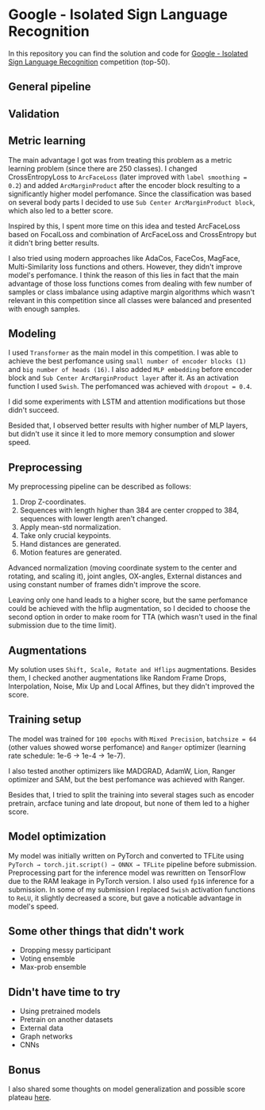 # Google - Isolated Sign Language Recognition
In this repository you can find the solution and code for [Google - Isolated Sign Language Recognition](https://www.kaggle.com/competitions/asl-signs/discussion) competition (top-50).

## General pipeline

## Validation

## Metric learning
The main advantage I got was from treating this problem as a metric learning problem (since there are 250 classes). I changed CrossEntropyLoss to `ArcFaceLoss` (later improved with `label smoothing = 0.2`) and added `ArcMarginProduct` after the encoder block resulting to a significantly higher model perfomance. Since the classification was based on several body parts I decided to use `Sub Center ArcMarginProduct block`, which also led to a better score.

Inspired by this, I spent more time on this idea and tested ArcFaceLoss based on FocalLoss and combination of ArcFaceLoss and CrossEntropy but it didn't bring better results.

I also tried using modern approaches like AdaCos, FaceCos, MagFace, Multi-Similarity loss functions and others. However, they didn't improve model's perfomance. I think the reason of this lies in fact that the main advantage of those loss functions comes from dealing with few number of samples or class imbalance using adaptive margin algorithms which wasn't relevant in this competition since all classes were balanced and presented with enough samples.

## Modeling
I used `Transformer` as the main model in this competition. I was able to achieve the best perfomance using `small number of encoder blocks (1)` and `big number of heads (16)`. I also added `MLP embedding` before encoder block and `Sub Center ArcMarginProduct layer` after it. As an activation function I used `Swish`. The perfomanced was achieved with `dropout = 0.4`.

I did some experiments with LSTM and attention modifications but those didn't succeed.

Besided that, I observed better results with higher number of MLP layers, but didn't use it since it led to more memory consumption and slower speed.

## Preprocessing
My preprocessing pipeline can be described as follows:
1. Drop Z-coordinates.
2. Sequences with length higher than 384 are center cropped to 384, sequences with lower length aren't changed.
3. Apply mean-std normalization.
4. Take only crucial keypoints.
5. Hand distances are generated.
6. Motion features are generated.

Advanced normalization (moving coordinate system to the center and rotating, and scaling it), joint angles, OX-angles, External distances and using constant number of frames didn't improve the score.

Leaving only one hand leads to a higher score, but the same perfomance could be achieved with the hflip augmentation, so I decided to choose the second option in order to make room for TTA (which wasn't used in the final submission due to the time limit).

## Augmentations
My solution uses `Shift, Scale, Rotate and Hflips` augmentations. Besides them, I checked another augmentations like Random Frame Drops, Interpolation, Noise, Mix Up and Local Affines, but they didn't improved the score. 

## Training setup
The model was trained for `100 epochs` with `Mixed Precision`, `batchsize = 64` (other values showed worse perfomance) and `Ranger` optimizer (learning rate schedule: 1e-6 → 1e-4 → 1e-7).

I also tested another optimizers like MADGRAD, AdamW, Lion, Ranger optimizer and SAM, but the best perfomance was achieved with Ranger. 

Besides that, I tried to split the training into several stages such as encoder pretrain, arcface tuning and late dropout, but none of them led to a higher score.

## Model optimization
My model was initially written on PyTorch and converted to TFLite using `PyTorch → torch.jit.script() → ONNX → TFLite` pipeline before submission. Preprocessing part for the inference model  was rewritten on TensorFlow due to the RAM leakage in PyTorch version. I also used `fp16` inference for a submission. In some of my submission I replaced `Swish` activation functions to `ReLU`, it slightly decreased a score, but gave a noticable advantage in model's speed.

## Some other things that didn't work
- Dropping messy participant
- Voting ensemble
- Max-prob ensemble

## Didn't have time to try
- Using pretrained models
- Pretrain on another datasets
- External data
- Graph networks
- CNNs

## Bonus
I also shared some thoughts on model generalization and possible score plateau [here](https://www.kaggle.com/competitions/asl-signs/discussion/406457).
